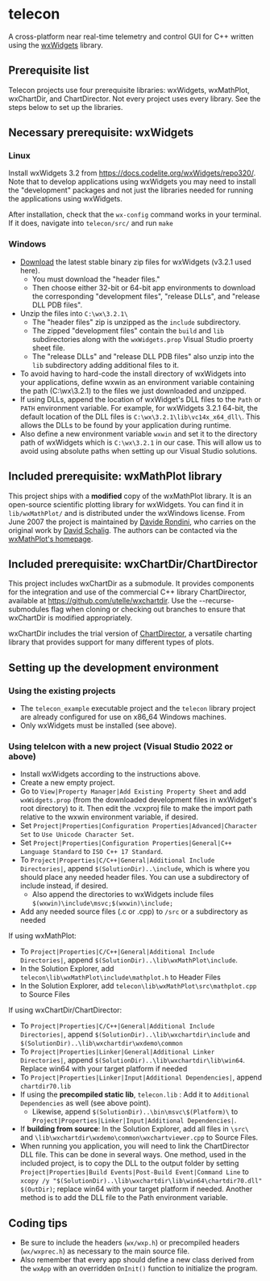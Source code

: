 # telecon
A cross-platform near real-time telemetry and control GUI for C++ written using the [wxWidgets](https://www.wxwidgets.org/) library.

## Prerequisite list
Telecon projects use four prerequisite libraries: wxWidgets, wxMathPlot, wxChartDir, and ChartDirector. Not every project uses every library. See the steps below to set up the libraries.

## Necessary prerequisite: wxWidgets
### Linux
Install wxWidgets 3.2 from https://docs.codelite.org/wxWidgets/repo320/. Note that to develop applications using wxWidgets you may need to install the "development" packages and not just the libraries needed for running the applications using wxWidgets.  

After installation, check that the `wx-config` command works in your terminal. If it does, navigate into `telecon/src/` and run `make`  

### Windows
- [Download](https://www.wxwidgets.org/downloads/) the latest stable binary zip files for wxWidgets (v3.2.1 used here).
    - You must download the "header files."
    - Then choose either 32-bit or 64-bit app environments to download the corresponding "development files", "release DLLs", and "release DLL PDB files".
- Unzip the files into `C:\wx\3.2.1\`
    - The "header files" zip is unzipped as the `include` subdirectory.
    - The zipped "development files" contain the `build` and `lib` subdirectories along with the `wxWidgets.prop` Visual Studio proerty sheet file.
    - The "release DLLs" and "release DLL PDB files" also unzip into the `lib` subdirectory adding additional files to it.
- To avoid having to hard-code the install directory of wxWidgets into your applications, define wxwin as an environment variable containing the path (C:\wx\3.2.1\) to the files we just downloaded and unzipped.
- If using DLLs, append the location of wxWidget's DLL files to the `Path` or `PATH` environment variable. For example, for wxWidgets 3.2.1 64-bit, the default location of the DLL files is `C:\wx\3.2.1\lib\vc14x_x64_dll\`. This allows the DLLs to be found by your application during runtime.
- Also define a new environment variable `wxwin` and set it to the directory path of wxWidgets which is `C:\wx\3.2.1` in our case. This will allow us to avoid using absolute paths when setting up our Visual Studio solutions.

## Included prerequisite: wxMathPlot library
This project ships with a **modified** copy of the wxMathPlot library. It is an open-source scientific plotting library for wxWidgets. You can find it in `lib/wxMathPlot/` and is distributed under the wxWindows license. From June 2007 the project is maintained by [Davide Rondini](mailto:cdron77@users.sourceforge.net), who carries on the original work by [David Schalig](mailto:mrhill@users.sourceforge.net).
The authors can be contacted via the [wxMathPlot's homepage](https://sourceforge.net/projects/wxmathplot).

## Included prerequisite: wxChartDir/ChartDirector
This project includes wxChartDir as a submodule. It provides components for the integration and use of the commercial C++ library ChartDirector, available at https://github.com/utelle/wxchartdir.
Use the --recurse-submodules flag when cloning or checking out branches to ensure that wxChartDir is modified appropriately.

wxChartDir includes the trial version of [ChartDirector](https://www.advsofteng.com/index.html), a versatile charting library that provides support for many different types of plots.

## Setting up the development environment
### Using the existing projects
- The `telecon_example` executable project and the `telecon` library project are already configured for use on x86_64 Windows machines.
- Only wxWidgets must be installed (see above).

### Using telelcon with a new project (Visual Studio 2022 or above)
- Install wxWidgets according to the instructions above.
- Create a new empty project.
- Go to `View|Property Manager|Add Existing Property Sheet` and add `wxWidgets.prop` (from the downloaded development files in wxWidget's root directory) to it. Then edit the .vcxproj file to make the import path relative to the wxwin environment variable, if desired.
- Set `Project|Properties|Configuration Properties|Advanced|Character Set` to `Use Unicode Character Set`.
- Set `Project|Properties|Configuration Properties|General|C++ Language Standard` to `ISO C++ 17 Standard`.
- To `Project|Properties|C/C++|General|Additional Include Directories|`, append `$(SolutionDir)..\include`, which is where you should place any needed header files. You can use a subdirectory of include instead, if desired.
    - Also append the directories to wxWidgets include files `$(wxwin)\include\msvc;$(wxwin)\include;`
- Add any needed source files (.c or .cpp) to `/src` or a subdirectory as needed

If using wxMathPlot:
- To `Project|Properties|C/C++|General|Additional Include Directories|`, append `$(SolutionDir)..\lib\wxMathPlot\include`.
- In the Solution Explorer, add `telecon\lib\wxMathPlot\include\mathplot.h` to Header Files
- In the Solution Explorer, add `telecon\lib\wxMathPlot\src\mathplot.cpp` to Source Files

If using wxChartDir/ChartDirector:
- To `Project|Properties|C/C++|General|Additional Include Directories|`, append `$(SolutionDir)..\lib\wxchartdir\include` and `$(SolutionDir)..\lib\wxchartdir\wxdemo\common`
- To `Project|Properties|Linker|General|Additional Linker Directories|`, append `$(SolutionDir)..\lib\wxchartdir\lib\win64`. Replace win64 with your target platform if needed
- To `Project|Properties|Linker|Input|Additional Dependencies|`, append `chartdir70.lib`
- If using the **precompiled static lib**, `telecon.lib` : Add it to `Additional Dependencies` as well (see above point).
    - Likewise, append `$(SolutionDir)..\bin\msvc\$(Platform)\` to `Project|Properties|Linker|Input|Additional Dependencies|`.
- If **building from source**: In the Solution Explorer, add all files in `\src\` and `\lib\wxchartdir\wxdemo\common\wxchartviewer.cpp` to Source Files.
- When running you application, you will need to link the ChartDirector DLL file. This can be done in several ways. One method, used in the included project, is to copy the DLL to the output folder by setting `Project|Properties|Build Events|Post-Build Event|Command Line` to `xcopy /y "$(SolutionDir)..\lib\wxchartdir\lib\win64\chartdir70.dll" $(OutDir)`; replace win64 with your target platform if needed. Another method is to add the DLL file to the Path environment variable.

## Coding tips
- Be sure to include the headers (`wx/wxp.h`) or precompiled headers (`wx/wxprec.h`) as necessary to the main source file.
- Also remember that every app should define a new class derived from the `wxApp` with an overridden `OnInit()` function to initialize the program.
